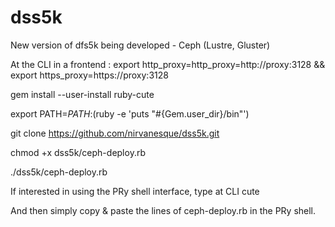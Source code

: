 # dss5k
New version of dfs5k being developed - Ceph (Lustre, Gluster)


At the CLI in a frontend :
export http_proxy=http_proxy=http://proxy:3128 && export https_proxy=https://proxy:3128

gem install --user-install ruby-cute

export PATH=$PATH:$(ruby -e 'puts "#{Gem.user_dir}/bin"')

git clone https://github.com/nirvanesque/dss5k.git

chmod +x dss5k/ceph-deploy.rb

./dss5k/ceph-deploy.rb

If interested in using the PRy shell interface, type at CLI
cute

And then simply copy & paste the lines of ceph-deploy.rb in the PRy shell.

